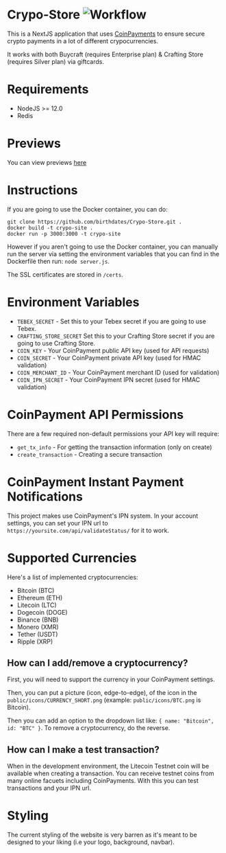 # Crypo-Store ![Workflow](https://github.com/birthdates/Crypto-Store/actions/workflows/build.yml/badge.svg)

This is a NextJS application that uses [CoinPayments](https://www.coinpayments.net/) to ensure secure crypto payments in a lot of different crypocurrencies.

It works with both Buycraft (requires Enterprise plan) & Crafting Store (requires Silver plan) via giftcards.

# Requirements

- NodeJS >= 12.0
- Redis

# Previews

You can view previews [here](https://github.com/birthdates/Crypto-Store/tree/staging/previews/)

# Instructions

If you are going to use the Docker container, you can do:

```
git clone https://github.com/birthdates/Crypo-Store.git .
docker build -t crypo-site .
docker run -p 3000:3000 -t crypo-site
```

However if you aren't going to use the Docker container, you can manually run the server via setting the environment variables that you can find in the Dockerfile then run: `node server.js`.

The SSL certificates are stored in `/certs`.

# Environment Variables

- `TEBEX_SECRET` - Set this to your Tebex secret if you are going to use Tebex.
- `CRAFTING_STORE_SECRET` Set this to your Crafting Store secret if you are going to use Crafting Store.
- `COIN_KEY` - Your CoinPayment public API key (used for API requests)
- `COIN_SECRET` - Your CoinPayment private API key (used for HMAC validation)
- `COIN_MERCHANT_ID` - Your CoinPayment merchant ID (used for validation)
- `COIN_IPN_SECRET` - Your CoinPayment IPN secret (used for HMAC validation)

# CoinPayment API Permissions

There are a few required non-default permissions your API key will require:

- `get_tx_info` - For getting the transaction information (only on create)
- `create_transaction` - Creating a secure transaction

# CoinPayment Instant Payment Notifications

This project makes use CoinPayment's IPN system. In your account settings, you can set your IPN url to `https://yoursite.com/api/validateStatus/` for it to work.

# Supported Currencies

Here's a list of implemented cryptocurrencies:

- Bitcoin (BTC)
- Ethereum (ETH)
- Litecoin (LTC)
- Dogecoin (DOGE)
- Binance (BNB)
- Monero (XMR)
- Tether (USDT)
- Ripple (XRP)

## How can I add/remove a cryptocurrency?

First, you will need to support the currency in your CoinPayment settings.

Then, you can put a picture (icon, edge-to-edge), of the icon in the `public/icons/CURRENCY_SHORT.png` (example: `public/icons/BTC.png` is Bitcoin).

Then you can add an option to the dropdown list like: `{ name: "Bitcoin", id: "BTC" }`. To remove a cryptocurrency, do the reverse.

## How can I make a test transaction?

When in the development environment, the Litecoin Testnet coin will be available when creating a transaction. You can receive testnet coins from many online facuets including CoinPayments. With this you can test transactions and your IPN url.

# Styling

The current styling of the website is very barren as it's meant to be designed to your liking (i.e your logo, background, navbar).
